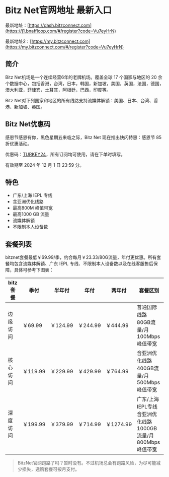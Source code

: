 # Bitz Net官网地址 最新入口

最新地址：[https://dash.bitzconnect.com](https://j1.bnaffloop.com/#/register?code=Vu7eyHrN)

最新地址2：[https://my.bitzconnect.com](https://my.bitzconnect.com/#/register?code=Vu7eyHrN)

## 简介

Bitz Net机场是一个连续经营6年的老牌机场。覆盖全球 17 个国家与地区的 20 余个数据中心，包括香港，台湾，日本，韩国，新加坡，美国，英国，法国，德国，澳大利亚，菲律宾，土耳其，阿根廷，巴西，印度等。

Bitz Net对下列国家和地区的所有线路支持流媒体解锁：美国、日本、台湾、香港、新加坡、英国。

## Bitz Net优惠码

感恩节感恩有你，黑色星期五来临之际，Bitz Net 现在推出快闪特惠：感恩节 85 折优惠活动。

优惠码：[TURKEY24](https://j1.bnaffloop.com/#/register?code=Vu7eyHrN)，所有订阅均可使用，请在下单时填写。

有效期至 2024 年 12 月 1 日 23:59 分。

## 特色

* 广东/上海 IEPL 专线
* 含亚洲优化线路
* 最高800M 峰值带宽
* 最高1000 GB 流量
* 流媒体解锁
* 不限制本人设备数

## 套餐列表

bitznet套餐最低￥69.99/季，约合每月￥23.33/80G流量，年付更优惠。所有套餐均包含流媒体解锁、广东 IEPL 专线、不限制本人设备数以及在线客服售后保障，具体可参考下图表：

| bitz套餐 | 季付      | 半年付     | 年付      | 两年付      | 套餐区别                                                                                                                                |
|--------|---------|---------|---------|----------|-------------------------------------------------------------------------------------------------------------------------------------|
| 边缘访问   | ￥69.99  | ￥124.99 | ￥244.99 | ￥444.99  | 普通国际线路<br>                    80GB流量/月<br>                    100Mbps峰值带宽<br>                                                       |
| 核心访问   | ￥119.99 | ￥229.99 | ￥429.99 | ￥764.99  | 含亚洲优化线路<br>                    400GB流量/月<br>                    500Mbps峰值带宽<br>                                                     |
| 深度访问   | ￥199.99 | ￥379.99 | ￥714.99 | ￥1274.99 | 广东/上海IEPL专线<br>                    含亚洲优化线路<br>                    1000GB流量/月<br>                    800Mbps峰值带宽<br>                 |

> BitzNet官网跑路了吗？暂时没有。不过机场总会有跑路风险，为尽可能减少损失，选购套餐可按月支付。
